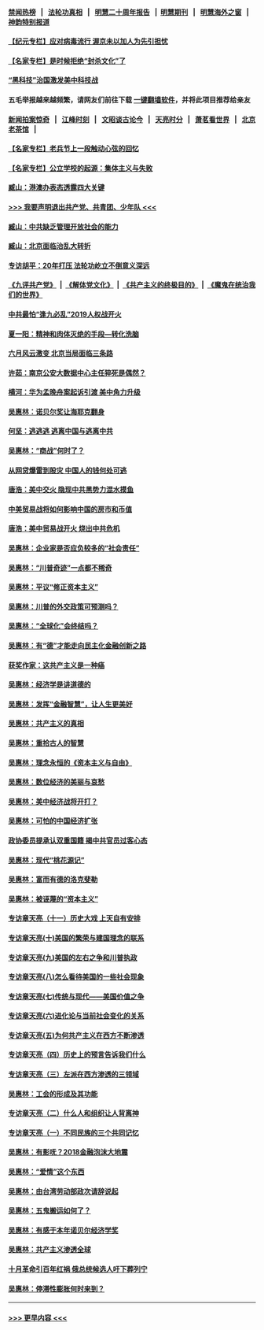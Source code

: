#### [禁闻热榜](热点新闻.md?=0)  &nbsp;&nbsp;|&nbsp;&nbsp; [法轮功真相](https://github.com/gfw-breaker/truth/blob/master/README.md?=0) &nbsp;&nbsp;|&nbsp;&nbsp; [明慧二十周年报告](https://github.com/gfw-breaker/mh-reports/blob/master/README.md?=0) &nbsp;&nbsp;|&nbsp;&nbsp;[明慧期刊](https://github.com/gfw-breaker/mh-qikan) &nbsp;&nbsp;|&nbsp;&nbsp; [明慧海外之窗](https://github.com/gfw-breaker/mh-news/blob/master/README.md?=0) &nbsp;&nbsp;|&nbsp;&nbsp; [神韵特别报道](https://github.com/gfw-breaker/mh-news/blob/master/shenyun.md?=0)
#### [【纪元专栏】应对病毒流行 渥京未以加人为先引担忧](../pages/nsc423/n11875714.md?t=03071131) 
#### [【名家专栏】是时候拒绝“封杀文化”了](../pages/nsc423/n11814093.md?t=03071131) 
#### [“黑科技”治国激发美中科技战](../pages/nsc423/n11638056.md?t=03071131) 
#### 五毛举报越来越频繁，请网友们前往下载 [一键翻墙软件](https://github.com/gfw-breaker/ssr-accounts)，并将此项目推荐给亲友
#### [新闻拍案惊奇](https://github.com/gfw-breaker/banned-news/blob/master/pages/link4.md) &nbsp;&nbsp;|&nbsp;&nbsp; [江峰时刻](https://github.com/gfw-breaker/banned-news/blob/master/pages/link4.md) &nbsp;&nbsp;|&nbsp;&nbsp; [文昭谈古论今](https://github.com/gfw-breaker/banned-news/blob/master/pages/link4.md) &nbsp;&nbsp;|&nbsp;&nbsp; [天亮时分](https://github.com/gfw-breaker/banned-news/blob/master/pages/link4.md) &nbsp;&nbsp;|&nbsp;&nbsp; [萧茗看世界](https://github.com/gfw-breaker/banned-news/blob/master/pages/link4.md) &nbsp;&nbsp;|&nbsp;&nbsp; [北京老茶馆](https://github.com/gfw-breaker/banned-news/blob/master/pages/link4.md) &nbsp;&nbsp;|&nbsp;&nbsp; 
#### [【名家专栏】老兵节上一段触动心弦的回忆](../pages/nsc423/n11646016.md?t=03071131) 
#### [【名家专栏】公立学校的起源：集体主义与失败](../pages/nsc423/n11601833.md?t=03071131) 
#### [臧山：港澳办表态透露四大关键](../pages/nsc423/n11421628.md?t=03071131) 
#### [>>> 我要声明退出共产党、共青团、少年队 <<<](https://github.com/begood0513/goodnews/blob/master/quit/letter.md) 
#### [臧山：中共缺乏管理开放社会的能力](../pages/nsc423/n11407457.md?t=03071131) 
#### [臧山：北京面临治乱大转折](../pages/nsc423/n11406895.md?t=03071131) 
#### [专访胡平：20年打压 法轮功屹立不倒意义深远](../pages/nsc423/n11398800.md?t=03071131) 
#### [《九评共产党》](https://github.com/begood0513/9ping.md/blob/master/README.md) &nbsp;|&nbsp; [《解体党文化》](../../../../jtdwh.md/blob/master/README.md)  &nbsp;|&nbsp; [《共产主义的终极目的》](../../../../gczydzjmd.md/blob/master/README.md) &nbsp;|&nbsp; [《魔鬼在统治我们的世界》](../../../../mgztzwmdsj.md/blob/master/README.md) 
#### [中共最怕“逢九必乱”2019人权战开火](../pages/nsc423/n11385248.md?t=03071131) 
#### [夏一阳：精神和肉体灭绝的手段—转化洗脑](../pages/nsc423/n11368250.md?t=03071131) 
#### [六月风云激变 北京当局面临三条路](../pages/nsc423/n11313668.md?t=03071131) 
#### [许茹：南京公安大数据中心主任猝死是偶然？](../pages/nsc423/n11064744.md?t=03071131) 
#### [横河：华为孟晚舟案起诉引渡 美中角力升级](../pages/nsc423/n11027230.md?t=03071131) 
#### [吴惠林：诺贝尔奖让海耶克翻身](../pages/nsc423/n10890049.md?t=03071131) 
#### [何坚：逃逃逃 逃离中国与逃离中共](../pages/nsc423/n10592891.md?t=03071131) 
#### [吴惠林：“商战”何时了？](../pages/nsc423/n10573558.md?t=03071131) 
#### [从网贷爆雷到股灾 中国人的钱何处可逃](../pages/nsc423/n10572800.md?t=03071131) 
#### [唐浩：美中交火 隐现中共黑势力混水摸鱼](../pages/nsc423/n10544040.md?t=03071131) 
#### [中美贸易战将如何影响中国的房市和币值](../pages/nsc423/n10543697.md?t=03071131) 
#### [唐浩：美中贸易战开火 烧出中共危机](../pages/nsc423/n10540126.md?t=03071131) 
#### [吴惠林：企业家是否应负较多的“社会责任”](../pages/nsc423/n10535022.md?t=03071131) 
#### [吴惠林：“川普奇迹”一点都不稀奇](../pages/nsc423/n10512808.md?t=03071131) 
#### [吴惠林：平议“修正资本主义”](../pages/nsc423/n10495724.md?t=03071131) 
#### [吴惠林：川普的外交政策可预测吗？](../pages/nsc423/n10462387.md?t=03071131) 
#### [吴惠林：“全球化”会终结吗？](../pages/nsc423/n10452838.md?t=03071131) 
#### [吴惠林：有“德”才能走向民主化金融创新之路](../pages/nsc423/n10432292.md?t=03071131) 
#### [获奖作家：这共产主义是一种癌](../pages/nsc423/n10431541.md?t=03071131) 
#### [吴惠林：经济学是讲道德的](../pages/nsc423/n10398014.md?t=03071131) 
#### [吴惠林：发挥“金融智慧”，让人生更美好](../pages/nsc423/n10375019.md?t=03071131) 
#### [吴惠林：共产主义的真相](../pages/nsc423/n10351394.md?t=03071131) 
#### [吴惠林：重拾古人的智慧](../pages/nsc423/n10337691.md?t=03071131) 
#### [吴惠林：理念永恒的《资本主义与自由》](../pages/nsc423/n10316274.md?t=03071131) 
#### [吴惠林：数位经济的美丽与哀愁](../pages/nsc423/n10292946.md?t=03071131) 
#### [吴惠林：美中经济战将开打？](../pages/nsc423/n10258825.md?t=03071131) 
#### [吴惠林：可怕的中国经济扩张](../pages/nsc423/n10219147.md?t=03071131) 
#### [政协委员提承认双重国籍 揭中共官员过客心态](../pages/nsc423/n10208809.md?t=03071131) 
#### [吴惠林：现代“桃花源记”](../pages/nsc423/n10185234.md?t=03071131) 
#### [吴惠林：富而有德的洛克斐勒](../pages/nsc423/n10142264.md?t=03071131) 
#### [吴惠林：被诬蔑的“资本主义”](../pages/nsc423/n10124816.md?t=03071131) 
#### [专访章天亮（十一）历史大戏 上天自有安排](../pages/nsc423/n10094905.md?t=03071131) 
#### [专访章天亮(十)美国的繁荣与建国理念的联系](../pages/nsc423/n10094899.md?t=03071131) 
#### [专访章天亮(九)美国的左右之争和川普执政](../pages/nsc423/n10094889.md?t=03071131) 
#### [专访章天亮(八)怎么看待美国的一些社会现象](../pages/nsc423/n10094857.md?t=03071131) 
#### [专访章天亮(七)传统与现代——美国价值之争](../pages/nsc423/n10093140.md?t=03071131) 
#### [专访章天亮(六)进化论与当前社会变化的关系](../pages/nsc423/n10092036.md?t=03071131) 
#### [专访章天亮(五)为何共产主义在西方不断渗透](../pages/nsc423/n10083620.md?t=03071131) 
#### [专访章天亮（四）历史上的预言告诉我们什么](../pages/nsc423/n10083606.md?t=03071131) 
#### [专访章天亮（三）左派在西方渗透的三领域](../pages/nsc423/n10081115.md?t=03071131) 
#### [吴惠林：工会的形成及其功能](../pages/nsc423/n10080633.md?t=03071131) 
#### [专访章天亮（二）什么人和组织让人背离神](../pages/nsc423/n10076637.md?t=03071131) 
#### [专访章天亮（一）不同民族的三个共同记忆](../pages/nsc423/n10074188.md?t=03071131) 
#### [吴惠林：有影呒？2018金融泡沫大地震](../pages/nsc423/n10040534.md?t=03071131) 
#### [吴惠林：“爱情”这个东西](../pages/nsc423/n10019423.md?t=03071131) 
#### [吴惠林：由台湾劳动部政次请辞说起](../pages/nsc423/n9979679.md?t=03071131) 
#### [吴惠林：五鬼搬运如何了？](../pages/nsc423/n9925338.md?t=03071131) 
#### [吴惠林：有感于本年诺贝尔经济学奖](../pages/nsc423/n9871883.md?t=03071131) 
#### [吴惠林：共产主义渗透全球](../pages/nsc423/n9812748.md?t=03071131) 
#### [十月革命引百年红祸 俄总统候选人吁下葬列宁](../pages/nsc423/n9810182.md?t=03071131) 
#### [吴惠林：停滞性膨胀何时来到？](../pages/nsc423/n9764136.md?t=03071131) 

----
#### [ >>> 更早内容 <<< ](../indexes/nsc423-earlier.md)

